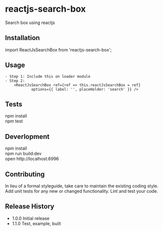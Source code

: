 # reactjs-search-box
Search box using reactjs

## Installation

import ReactJsSearchBox from 'reactjs-search-box';

## Usage

    - Step 1: Include this on loader module 
    - Step 2: 
        <ReactJsSearchBox ref={ref => this.reactJsSearchBox = ref}
                options={{ label: '', placeHolder: 'search' }} />

## Tests

  npm install <br />
  npm test

## Deverlopment

  npm install <br />
  npm run build:dev <br />
  open http://localhost:6996

## Contributing

In lieu of a formal styleguide, take care to maintain the existing coding style. <br />
Add unit tests for any new or changed functionality. Lint and test your code.

## Release History

* 1.0.0 Initial release
* 1.1.0 Test, example, built


<!-- # [DEMO](https://cdn.rawgit.com/lequangphuong/reactjs-search-box/9ee1c807/dist/index.html)  -->
